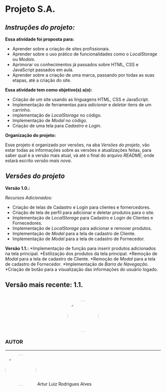 # Projeto S.A.

*<h2>Instruções do projeto:</h2>*
**Essa atividade foi proposta para:**
* Aprender sobre a criação de sites profissionais.
* Aprender sobre o uso prático de funcionalidades como o *LocalStorage* ou *Modais*.
* Aprimorar os conhecimentos já passados sobre HTML, CSS e JavaScript passados em aula.
* Aprender sobre a criação de uma marca, passando por todas as suas etapas, até a criação do site.

**Essa atividade tem como objetivo(s) a(o):**
* Criação de um site usando as linguagens HTML, CSS e JavaScript.
* Implementação de ferramentas para *adicionar* e *deletar* itens de um carrinho.
* implementação de *LocalStorage* no código.
* Implementação de *Modal* no código.
* Criação de uma tela para *Cadastro* e *Login*.

**Organização do projeto:**<p>
Esse projeto é organizado por versões, na aba *Versões do projeto*, vão estar todas as informações sobre as versões e atualizações feitas, para saber qual é a versão mais atual, vá até o final do arquivo *README*, onde estará escrito *versão mais nova*.

*<h2>Versões do projeto</h2>*

**Versão 1.0.:**

*Recursos Adicionados:*
* Criação de telas de Cadastro e Login para clientes e fornercedores.
* Criação de tela de perfil para adicionar e deletar produtos para o site.
* Implementação de *LocalStorage* para Cadastro e Login de Clientes e Fornecedores.
* Implementação de *LocalStorage* para adicionar e remover produtos.
* Implementação de *Modal* para a tela de cadastro de Cliente.
* Implementação de *Modal* para a tela de cadastro de Fornecedor.

**Versão 1.1.:**
*Implementação de função para inserir produtos adicionados na tela principal.
*Estilização dos produtos da tela principal.
*Remoção de *Modal* para a tela de cadastro de Cliente.
*Remoção de *Modal* para a tela de cadastro de Fornecedor.
*Implementação de *Barra de Navegação*.
*Criação de botão para a visualização das informações do usuário logado.

<h2>Versão mais recente: 1.1.</h2>

<h1 align=center> <img style="border-radius: 50%;" src="https://img.shields.io/badge/Status-Em Progresso-blue" width="100px;" alt=""/> </h1>

### AUTOR
___

<img style="border-radius: 50%;" src="https://lh3.googleusercontent.com/a/ACg8ocLU0XI276g4goJZ7uPznnyink6pUwVwHrdT6Tzq5GKErNk=s288-c-no" width="100px;" alt=""/>
Artur Luiz Rodrigues Alves
